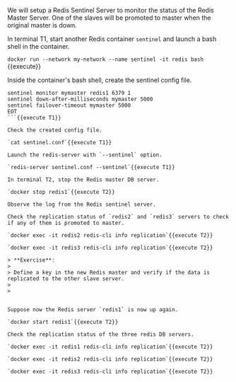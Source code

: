 

We will setup a Redis Sentinel Server to monitor the status of the Redis Master Server. One of the slaves will be promoted to master when the original master is down.

In terminal T1, start another Redis container `sentinel` and launch a bash shell in the container.

`docker run --network my-network --name sentinel -it redis bash `{{execute}}

Inside the container's bash shell, create the sentinel config file.

```cat <<EOT >sentinel.conf
sentinel monitor mymaster redis1 6379 1
sentinel down-after-milliseconds mymaster 5000
sentinel failover-timeout mymaster 5000
EOT
```{{execute T1}}

Check the created config file.

`cat sentinel.conf`{{execute T1}}

Launch the redis-server with `--sentinel` option.

`redis-server sentinel.conf --sentinel`{{execute T1}}

In terminal T2, stop the Redis master DB server. 

`docker stop redis1`{{execute T2}}

Observe the log from the Redis sentinel server.

Check the replication status of `redis2` and `redis3` servers to check if any of them is promoted to master.

`docker exec -it redis2 redis-cli info replication`{{execute T2}}

`docker exec -it redis3 redis-cli info replication`{{execute T2}}

> **Exercise**: 
>
> Define a key in the new Redis master and verify if the data is replicated to the other slave server.
>
>


Suppose now the Redis server `redis1` is now up again. 

`docker start redis1`{{execute T2}}

Check the replication status of the three redis DB servers.

`docker exec -it redis1 redis-cli info replication`{{execute T2}}

`docker exec -it redis2 redis-cli info replication`{{execute T2}}

`docker exec -it redis3 redis-cli info replication`{{execute T2}}
